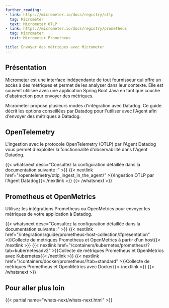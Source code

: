 ```yaml
---
further_reading:
- link: https://micrometer.io/docs/registry/otlp
  tag: Micrometer
  text: Micrometer OTLP
- link: https://micrometer.io/docs/registry/prometheus
  tag: Micrometer
  text: Micrometer Prometheus

title: Envoyer des métriques avec Micrometer
---
```


## Présentation

[Micrometer][1] est une interface indépendante de tout fournisseur qui offre un accès à des métriques et permet de les analyser dans leur contexte. Elle est souvent utilisée avec une application Spring Boot Java en tant que couche d'abstraction pour envoyer des métriques.

Micrometer propose plusieurs modes d'intégration avec Datadog. Ce guide décrit les options conseillées par Datadog pour l'utiliser avec l'Agent afin d'envoyer des métriques à Datadog.

## OpenTelemetry

L'ingestion avec le protocole OpenTelemetry (OTLP) par l'Agent Datadog vous permet d'exploiter la fonctionnalité d'observabilité dans l'Agent Datadog.

{{< whatsnext desc="Consultez la configuration détaillée dans la documentation suivante :" >}}
    {{< nextlink href="/opentelemetry/otlp_ingest_in_the_agent/" >}}Ingestion OTLP par l'Agent Datadog{{< /nextlink >}}
{{< /whatsnext >}}

## Prometheus et OpenMetrics

Utilisez les intégrations Prometheus ou OpenMetrics pour envoyer les métriques de votre application à Datadog.

{{< whatsnext desc="Consultez la configuration détaillée dans la documentation suivante :" >}}
    {{< nextlink href="/integrations/guide/prometheus-host-collection/#presentation" >}}Collecte de métriques Prometheus et OpenMetrics à partir d'un host{{< /nextlink >}}
    {{< nextlink href="/containers/kubernetes/prometheus/?tab=kubernetesadv2" >}}Collecte de métriques Prometheus et OpenMetrics avec Kubernetes{{< /nextlink >}}
    {{< nextlink href="/containers/docker/prometheus/?tab=standard" >}}Collecte de métriques Prometheus et OpenMetrics avec Docker{{< /nextlink >}}
{{< /whatsnext >}}

## Pour aller plus loin

{{< partial name="whats-next/whats-next.html" >}}

[1]: https://micrometer.io/
